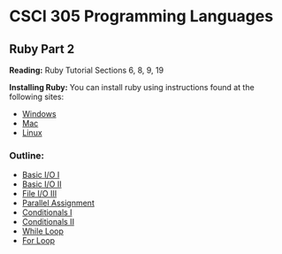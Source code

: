# CSCI 305 Programming Languages

## Ruby Part 2

**Reading:** Ruby Tutorial Sections 6, 8, 9, 19

**Installing Ruby:** You can install ruby using instructions found at the following sites:
* [Windows](https://rubyinstaller.org/)
* [Mac](https://www.ruby-lang.org/en/documentation/installation/#homebrew)
* [Linux](https://www.ruby-lang.org/en/documentation/installation/#apt)

### Outline:
* [Basic I/O I](https://raw.githubusercontent.com/CSCI305/csci305-ruby-examples/blob/master/example9.rb)
* [Basic I/O II](https://raw.githubusercontent.com/CSCI305/csci305-ruby-examples/blob/master/example10.rb)
* [File I/O III](https://raw.githubusercontent.com/CSCI305/csci305-ruby-examples/blob/master/example11.rb)
* [Parallel Assignment](https://raw.githubusercontent.com/CSCI305/csci305-ruby-examples/blob/master/example12.rb)
* [Conditionals I](https://raw.githubusercontent.com/CSCI305/csci305-ruby-examples/blob/master/example13.rb)
* [Conditionals II](https://raw.githubusercontent.com/CSCI305/csci305-ruby-examples/blob/master/example14.rb)
* [While Loop](https://raw.githubusercontent.com/CSCI305/csci305-ruby-examples/blob/master/example15.rb)
* [For Loop](https://raw.githubusercontent.com/CSCI305/csci305-ruby-examples/blob/master/example16.rb)
